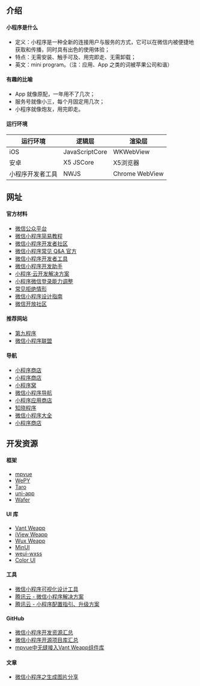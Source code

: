 ## 介绍

#### 小程序是什么

- 定义：小程序是一种全新的连接用户与服务的方式，它可以在微信内被便捷地获取和传播，同时具有出色的使用体验；
- 特点：无需安装、触手可及、用完即走、无需卸载；
- 英文：mini program。（注：应用、App 之类的词被苹果公司和谐）

#### 有趣的比喻

- App 就像原配，一年用不了几次；
- 服务号就像小三，每个月固定用几次；
- 小程序就像炮友，用完即走。

#### 运行环境

| 运行环境	      | 逻辑层	       | 渲染层         |
| --- | --- | --- |
| iOS	          | JavaScriptCore | WKWebView      |
| 安卓	          | X5 JSCore	   | X5浏览器       |
| 小程序开发者工具 | NWJS	       | Chrome WebView |

## 网址

#### 官方材料

- [微信公众平台](https://mp.weixin.qq.com/)  
- [微信小程序简易教程](https://mp.weixin.qq.com/debug/wxadoc/dev/index.html)  
- [微信小程序开发者社区](https://developers.weixin.qq.com/)
- [微信小程序常见 Q&A 官方](https://developers.weixin.qq.com/blogdetail?action=get_post_info&lang=zh_CN&token=&docid=0008ec49d849681c05866d9a957008)
- [微信小程序开发者工具](https://mp.weixin.qq.com/debug/wxadoc/dev/devtools/devtools.html?t=20161122)   
- [微信小程序开发助手](https://developers.weixin.qq.com/miniprogram/dev/devtools/mydev.html)
- [小程序·云开发解决方案](https://cloud.tencent.com/solution/la)
- [小程序微信登录能力调整](https://developers.weixin.qq.com/community/develop/doc/0006026b3c83c0e244573a0025bc08)
- [常见拒绝情形](https://developers.weixin.qq.com/miniprogram/product/reject.html)
- [微信小程序设计指南](https://developers.weixin.qq.com/miniprogram/design/)
- [微信开放社区](https://developers.weixin.qq.com/)

#### 推荐网站

- [第九程序](http://9.cn)
- [微信小程序联盟](http://www.wxapp-union.com/)

#### 导航

- [小程序商店](http://xcx.9.cn)
- [小程序商店](http://www.91ud.com/)
- [小程序窝](http://www.xcxwo.com/)
- [微信小程序导航](http://www.w3cschool.cn/miniapp)
- [小程序应用商店](http://www.51westore.com/)
- [知晓程序](https://minapp.com/miniapp/)
- [微信小程序大全](http://www.duba.com/wxapp/)
- [小程序商店](http://www.xcx.la/)

## 开发资源

#### 框架

- [mpvue](https://github.com/Meituan-Dianping/mpvue)
- [WePY](https://github.com/Tencent/wepy)
- [Taro](https://github.com/NervJS/taro-ui)
- [uni-app](https://github.com/dcloudio/uni-app)
- [Wafer](https://github.com/tencentyun/wafer)  

#### UI 库

- [Vant Weapp](https://youzan.github.io/vant-weapp/#/intro)
- [iView Weapp](https://weapp.iviewui.com)
- [Wux Weapp](https://wux-weapp.github.io/wux-weapp-docs/#/)
- [MinUI](https://meili.github.io/min/docs/minui/index.html)
- [weui-wxss](https://github.com/weui/weui-wxss)
- [Color UI](https://github.com/weilanwl/ColorUI)

#### 工具

- [微信小程序可视化设计工具](http://www.coolsite360.com/wxapp/)  
- [腾讯云 - 微信小程序解决方案](https://www.qcloud.com/solution/la.html)  
- [腾讯云 - 小程序配置指引、升级方案](https://github.com/tencentyun/weapp-doc)  

#### GitHub

- [微信小程序开发资源汇总](https://github.com/justjavac/awesome-wechat-weapp)
- [微信小程序开源项目库汇总](https://github.com/opendigg/awesome-github-wechat-weapp)
- [mpvue中无缝接入Vant Weapp组件库](https://github.com/xxxsimons/mpvue-vant)

#### 文章

- [微信小程序之生成图片分享](https://www.jianshu.com/p/ceb42fe76e77)
